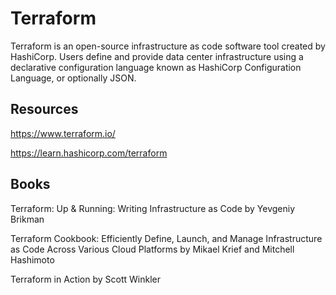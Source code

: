 # Terraform

Terraform is an open-source infrastructure as code software tool created by HashiCorp. Users define and provide data center infrastructure using a declarative configuration language known as HashiCorp Configuration Language, or optionally JSON.


## Resources

https://www.terraform.io/

https://learn.hashicorp.com/terraform


## Books

Terraform: Up & Running: Writing Infrastructure as Code by Yevgeniy Brikman

Terraform Cookbook: Efficiently Define, Launch, and Manage Infrastructure as Code Across Various Cloud Platforms by Mikael Krief and Mitchell Hashimoto

Terraform in Action by Scott Winkler
